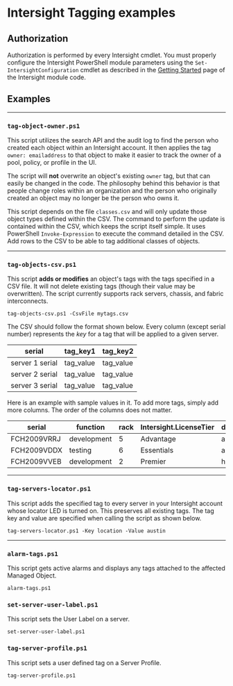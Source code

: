 # Intersight Tagging examples

## Authorization

Authorization is performed by every Intersight cmdlet. You must properly configure the Intersight PowerShell module parameters using the `Set-IntersightConfiguration` cmdlet as described in the [Getting Started](https://github.com/CiscoDevNet/intersight-powershell/blob/master/GettingStarted.md) page of the Intersight module code.

## Examples

---

### `tag-object-owner.ps1`

This script utilizes the search API and the audit log to find the person who created each object within an Intersight account. It then applies the tag `owner: emailaddress` to that object to make it easier to track the owner of a pool, policy, or profile in the UI. 

The script will **not** overwrite an object's existing `owner` tag, but that can easily be changed in the code. The philosophy behind this behavior is that people change roles within an organization and the person who originally created an object may no longer be the person who owns it.

This script depends on the file `classes.csv` and will only update those object types defined within the CSV. The command to perform the update is contained within the CSV, which keeps the script itself simple. It uses PowerShell `Invoke-Expression` to execute the command detailed in the CSV. Add rows to the CSV to be able to tag additional classes of objects.

---

### `tag-objects-csv.ps1`

This script **adds or modifies** an object's tags with the tags specified in a CSV file. It will not delete existing tags (though their value may be overwritten). The script currently supports rack servers, chassis, and fabric interconnects.

```
tag-objects-csv.ps1 -CsvFile mytags.csv
```

The CSV should follow the format shown below. Every column (except serial number) represents the *key* for a tag that will be applied to a given server.

|serial|tag_key1|tag_key2|
|----|----|----|
|server 1 serial|tag_value|tag_value|
|server 2 serial|tag_value|tag_value|
|server 3 serial|tag_value|tag_value|



Here is an example with sample values in it. To add more tags, simply add more columns. The order of the columns does not matter.

|serial|function|rack|Intersight.LicenseTier|datacenter|
|----|----|----|----|----|
|FCH2009VRRJ|development|5|Advantage|austin|
|FCH2009VDDX|testing|6|Essentials|austin|
|FCH2009VVEB|development|2|Premier|houston|

---

### `tag-servers-locator.ps1`

This script adds the specified tag to every server in your Intersight account whose locator LED is turned on. This preserves all existing tags. The tag key and value are specified when calling the script as shown below.

```
tag-servers-locator.ps1 -Key location -Value austin
```

---

### `alarm-tags.ps1`

This script gets active alarms and displays any tags attached to the affected Managed Object.

```
alarm-tags.ps1
```

### `set-server-user-label.ps1`

This script sets the User Label on a server.

```
set-server-user-label.ps1
```

### `tag-server-profile.ps1`

This script sets a user defined tag on a Server Profile.

```
tag-server-profile.ps1
```
